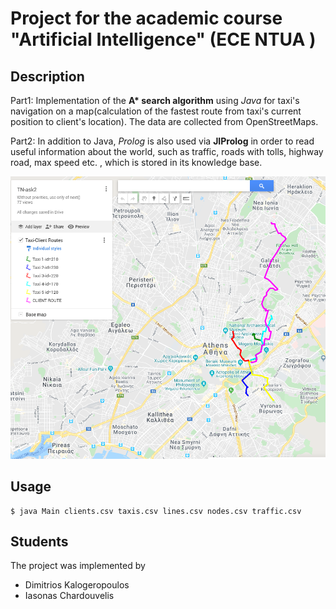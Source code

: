 # Project for the academic course "Artificial Intelligence" (ECE NTUA )

## Description

Part1: Implementation of the **A\* search algorithm** using *Java* for taxi's navigation on a map(calculation of the fastest route from taxi's current position to client's location). The data are collected from OpenStreetMaps. 
  
Part2: In addition to Java, *Prolog* is also used via **JIProlog** in order to read useful information about the world, such as traffic, roads with tolls, highway road, max speed etc. ,  which is stored in its knowledge base.

![screenshot](AI-Project-Part2/AI-ask2-screenshot.png)

## Usage
```
$ java Main clients.csv taxis.csv lines.csv nodes.csv traffic.csv
```
## Students

The project was implemented by 

* Dimitrios Kalogeropoulos
* Iasonas Chardouvelis
